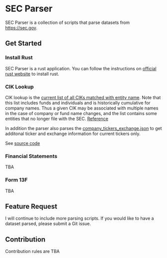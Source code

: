 # SEC Parser

SEC Parser is a collection of scripts that parse datasets from https://sec.gov.

## Get Started

### Install Rust

SEC Parser is a rust application. You can follow the instructions on [official rust website](https://www.rust-lang.org/learn/get-started) to install rust.

### CIK Lookup

CIK lookup is the [current list of all CIKs matched with entity name](https://www.sec.gov/Archives/edgar/cik-lookup-data.txt). Note that this list includes funds and individuals and is historically cumulative for company names. Thus a given CIK may be associated with multiple names in the case of company or fund name changes, and the list contains some entities that no longer file with the SEC. [Reference](https://www.sec.gov/search-filings/edgar-search-assistance/accessing-edgar-data)

In addition the parser also parses the [company_tickers_exchange.json](https://www.sec.gov/files/company_tickers_exchange.json) to get additonal ticker and exchange information for current tickers only.

See [source code](./secparser_examples/examples/cik_lookup/main.rs)

### Financial Statements

TBA

### Form 13F

TBA

## Feature Request

I will continue to include more parsing scripts. If you would like to have a dataset parsed, please submit a Git issue.

## Contribution

Contribution rules are TBA
